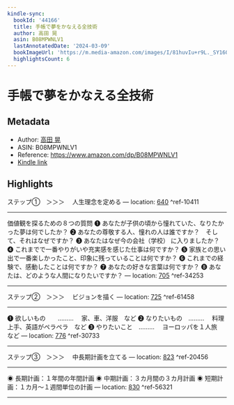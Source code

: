 ```yaml
---
kindle-sync:
  bookId: '44166'
  title: 手帳で夢をかなえる全技術
  author: 高田 晃
  asin: B08MPWNLV1
  lastAnnotatedDate: '2024-03-09'
  bookImageUrl: 'https://m.media-amazon.com/images/I/81huvIu+r9L._SY160.jpg'
  highlightsCount: 6
---
```

# 手帳で夢をかなえる全技術
## Metadata
* Author: [高田 晃](https://www.amazon.comundefined)
* ASIN: B08MPWNLV1
* Reference: https://www.amazon.com/dp/B08MPWNLV1
* [Kindle link](kindle://book?action=open&asin=B08MPWNLV1)

## Highlights
ステップ①　＞＞＞　 人生理念を定める — location: [640](kindle://book?action=open&asin=B08MPWNLV1&location=640) ^ref-10411

---
価値観を探るための８つの質問 ❶ あなたが子供の頃から憧れていた、なりたかった夢は何でしたか？ ❷ あなたの尊敬する人、憧れの人は誰ですか？　そして、それはなぜですか？ ❸ あなたはなぜ今の会社（学校） に入りましたか？ ❹ これまでで一番やりがいや充実感を感じた仕事は何ですか？ ❺ 家族との思い出で一番楽しかったこと、印象に残っていることは何ですか？ ❻ これまでの経験で、感動したことは何ですか？ ❼ あなたの好きな言葉は何ですか？ ❽ あなたは、どのような人間になりたいですか？ — location: [705](kindle://book?action=open&asin=B08MPWNLV1&location=705) ^ref-34253

---
ステップ②　＞＞＞　 ビジョンを描く — location: [725](kindle://book?action=open&asin=B08MPWNLV1&location=725) ^ref-61458

---
❶ 欲しいもの　　……… 　家、車、洋服　など ❷ なりたいもの　……… 　料理上手、英語がペラペラ　など ❸ やりたいこと　……… 　ヨーロッパを１人旅　など — location: [776](kindle://book?action=open&asin=B08MPWNLV1&location=776) ^ref-30733

---
ステップ③　＞＞＞　 中長期計画を立てる — location: [823](kindle://book?action=open&asin=B08MPWNLV1&location=823) ^ref-20456

---
◉ 長期計画：１年間の年間計画 ◉ 中期計画：３カ月間の３カ月計画 ◉ 短期計画：１カ月～１週間単位の計画 — location: [830](kindle://book?action=open&asin=B08MPWNLV1&location=830) ^ref-56321

---
